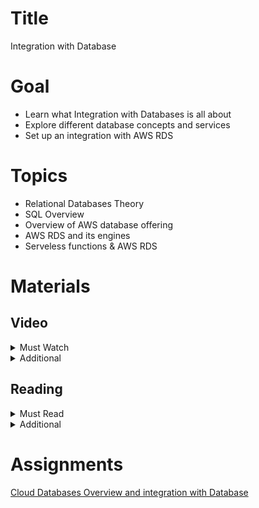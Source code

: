 # Title

Integration with Database

# Goal

- Learn what Integration with Databases is all about
- Explore different database concepts and services
- Set up an integration with AWS RDS

# Topics

- Relational Databases Theory
- SQL Overview
- Overview of AWS database offering
- AWS RDS and its engines
- Serveless functions & AWS RDS

# Materials

## Video

<details>
  <summary>Must Watch</summary>

  The following content provides enough info to complete the task.

  <blockquote>

  <details>
    <summary>In English</summary>

   <blockquote>

   - [AWS Cloud Databases - part1. Creating DynamoDB table](https://videoportal.epam.com/playlist/OJMQ9jJn/play/GYlD8NYW), ~4 mins
   - [AWS Cloud Databases - part2. Manipulating Data in DynamoDB Table](https://videoportal.epam.com/playlist/OJMQ9jJn/play/jaNZAra6), ~5 mins
   - [AWS Cloud Databases - part3. Accessing Data from Lambda](https://videoportal.epam.com/playlist/OJMQ9jJn/play/kaE6APYe), ~4 mins
   - [AWS Cloud Databases - part4. Creating RDS instance](https://videoportal.epam.com/playlist/OJMQ9jJn/play/mYQpADap), ~5 mins
   - [AWS Cloud Databases - part5. Data manipulation with DBeaver and PSQL](https://videoportal.epam.com/playlist/OJMQ9jJn/play/OJMLAkYn), ~16 mins
   - [AWS Cloud Databases - part6. Using database from nest.js application](https://videoportal.epam.com/playlist/OJMQ9jJn/play/rJdgQMYQ), ~17 mins
   </blockquote>
  </details>

  <details>
    <summary>In Russian</summary>

   <blockquote>

   - [RU Databases Intro](https://videoportal.epam.com/playlist/OJM9DLJn/play/rJdex17Q), ~55 mins
   - [RU Databases in AWS](https://videoportal.epam.com/playlist/OJM9DLJn/play/V7gKND70), ~26 mins
   - [RU AWS Practice with Databases](https://videoportal.epam.com/playlist/OJM9DLJn/play/y76xwVY8), ~46 mins
   </blockquote>
  </details>

  </blockquote>

</details>

<details>
  <summary>Additional</summary>

  The following content provides more info for further studies.

  <blockquote>

  - [What is Amazon RDS and How It Works](https://www.youtube.com/watch?v=tLp8pPNdDXQ), ~13 mins
  - [Amazon Relational Database Service (Amazon RDS)](https://www.youtube.com/watch?v=igRfulrrYCo), ~63 mins
  - [SQL vs NoSQL Explained](https://www.youtube.com/watch?v=ruz-vK8IesE), ~12 mins
  - [How to Choose a Database on AWS](https://www.youtube.com/watch?v=eK_umMYxZfM), ~7 mins
  </blockquote>

</details>

## Reading

<details>
  <summary>Must Read</summary>

  The following content provides enough info to complete the task.

  <blockquote>

  - [What is AWS RDS](https://docs.aws.amazon.com/AmazonRDS/latest/UserGuide/Welcome.html)
  - [Getting started with Amazon RDS](https://docs.aws.amazon.com/AmazonRDS/latest/UserGuide/CHAP_GettingStarted.html)
  - [AWS RDS FAQs](https://aws.amazon.com/rds/faqs/)
  </blockquote>

</details>

<details>
  <summary>Additional</summary>

  The following content provides more info for further studies.

  <blockquote>

  - [Best practices for Amazon RDS](https://docs.aws.amazon.com/AmazonRDS/latest/UserGuide/CHAP_BestPractices.html)
  - [Using Amazon RDS with Amazon VPC](https://docs.aws.amazon.com/AmazonRDS/latest/UserGuide/USER_VPC.html)
  - [A guide to understanding database scaling patterns](https://www.freecodecamp.org/news/understanding-database-scaling-patterns/)
  </blockquote>

</details>

# Assignments

[Cloud Databases Overview and integration with Database](./task.md)
